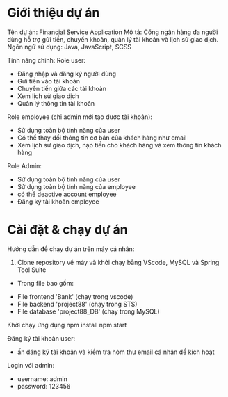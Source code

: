 # Giới thiệu dự án
Tên dự án: Financial Service Application
Mô tả: Cổng ngân hàng đa người dùng hỗ trợ gửi tiền, chuyển khoản, quản lý tài khoản và lịch sử giao dịch.
Ngôn ngữ sử dụng: Java, JavaScript, SCSS

Tính năng chính:
Role user:
- Đăng nhập và đăng ký người dùng
- Gửi tiền vào tài khoản
- Chuyển tiền giữa các tài khoản
- Xem lịch sử giao dịch
- Quản lý thông tin tài khoản

Role employee (chỉ admin mới tạo được tài khoản):
- Sử dụng toàn bộ tính năng của user
- Có thể thay đổi thông tin cơ bản của khách hàng như email
- Xem lịch sử giao dịch, nạp tiền cho khách hàng và xem thông tin khách hàng

Role Admin:
- Sử dụng toàn bộ tính năng của user
- Sử dụng toàn bộ tính năng của employee
- có thể deactive account employee
- Đăng ký tài khoản employee
  
# Cài đặt & chạy dự án
Hướng dẫn để chạy dự án trên máy cá nhân:
1. Clone repository về máy và khởi chạy bằng VScode, MySQL và Spring Tool Suite
+ Trong file bao gồm:
- File frontend 'Bank' (chạy trong vscode)
- File backend 'project88' (chạy trong STS)
- File database 'project88_DB' (chạy trong MySQL)

Khởi chạy ứng dụng
npm install
npm start

Đăng ký tài khoản user:
- ấn đăng ký tài khoản và kiểm tra hòm thư email cá nhân để kích hoạt
  
Login với admin:
- username: admin
- password: 123456
